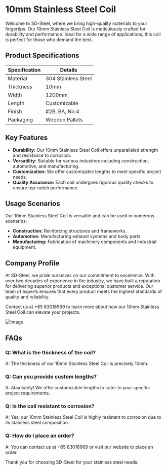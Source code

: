 # 10mm Stainless Steel Coil

Welcome to SD-Steel, where we bring high-quality materials to your fingertips. Our 10mm Stainless Steel Coil is meticulously crafted for durability and performance. Ideal for a wide range of applications, this coil is perfect for those who demand the best.

## Product Specifications

| **Specification** | **Details**                   |
|-------------------|-------------------------------|
| Material          | 304 Stainless Steel           |
| Thickness         | 10mm                          |
| Width             | 1200mm                        |
| Length            | Customizable                  |
| Finish            | #2B, BA, No.4                 |
| Packaging         | Wooden Pallets                |

## Key Features

- **Durability:** Our 10mm Stainless Steel Coil offers unparalleled strength and resistance to corrosion.
- **Versatility:** Suitable for various industries including construction, automotive, and manufacturing.
- **Customization:** We offer customizable lengths to meet specific project needs.
- **Quality Assurance:** Each coil undergoes rigorous quality checks to ensure top-notch performance.

## Usage Scenarios

Our 10mm Stainless Steel Coil is versatile and can be used in numerous scenarios:
- **Construction:** Reinforcing structures and frameworks.
- **Automotive:** Manufacturing exhaust systems and body parts.
- **Manufacturing:** Fabrication of machinery components and industrial equipment.

## Company Profile

At SD-Steel, we pride ourselves on our commitment to excellence. With over two decades of experience in the industry, we have built a reputation for delivering superior products and exceptional customer service. Our team of experts ensures that every product meets the highest standards of quality and reliability.

Contact us at +65 83016969 to learn more about how our 10mm Stainless Steel Coil can elevate your projects.

![Image](https://github.com/user-attachments/assets/2567258e-e124-4816-932d-1809bd27ef0b)

## FAQs

### Q: What is the thickness of the coil?
A: The thickness of our 10mm Stainless Steel Coil is precisely 10mm.

### Q: Can you provide custom lengths?
A: Absolutely! We offer customizable lengths to cater to your specific project requirements.

### Q: Is the coil resistant to corrosion?
A: Yes, our 10mm Stainless Steel Coil is highly resistant to corrosion due to its stainless steel composition.

### Q: How do I place an order?
A: You can contact us at +65 83016969 or visit our website to place an order.

Thank you for choosing SD-Steel for your stainless steel needs.